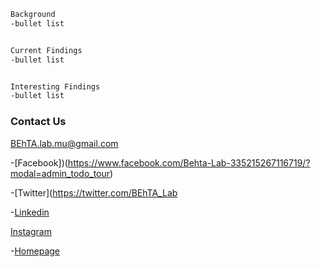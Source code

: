 ```markdown
Background
-bullet list


Current Findings
-bullet list


Interesting Findings
-bullet list
```



### Contact Us
BEhTA.lab.mu@gmail.com

-[Facebook])(https://www.facebook.com/Behta-Lab-335215267116719/?modal=admin_todo_tour)

-[Twitter](https://twitter.com/BEhTA_Lab

-[Linkedin](https://www.linkedin.com/in/behta-lab-957408180/)

[Instagram](https://www.instagram.com/behta_lab/)

-[Homepage](https://behta.github.io/BEhTA.Lab/)
